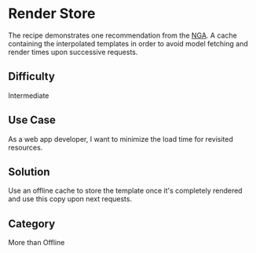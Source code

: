 # Render Store
The recipe demonstrates one recommendation from the [NGA](https://wiki.mozilla.org/Gaia/Architecture_Proposal#Render_store). A cache containing the interpolated templates in order to avoid model fetching and render times upon successive requests.

## Difficulty
Intermediate

## Use Case
As a web app developer, I want to minimize the load time for revisited resources.

## Solution
Use an offline cache to store the template once it's completely rendered and use this copy upon next requests.

## Category
More than Offline

